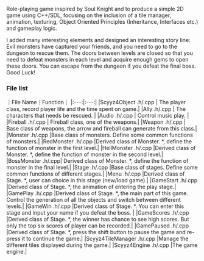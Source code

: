Role-playing game inspired by Soul Knight and to produce a simple 2D game using C++/SDL, focusing on the inclusion of a tile manager, animation, texturing, Object Oriented Principles (Inheritance, Interfaces etc.) and gameplay logic.

I added many interesting elements and designed an interesting story line:  Evil monsters have captured your friends, and you need to go to the dungeon to rescue them. The doors between levels are closed so that you need to defeat monsters in each level and acquire enough gems to open these doors. You can escape from the dungeon if you defeat the final boss. Good Luck!

### File list
｜File Name｜Function｜
|:---:|:---:|
|Scyyz4Object .h/.cpp |	The player class, record player life and the time spent on game.|
|Ally .h/.cpp	| The characters that needs be rescued. |
|Audio .h/.cpp	| Control music play. |
|Fireball .h/.cpp 	| Fireball class, one of the weapons.|
|Weapon .h/.cpp	| Base class of weapons, the arrow and fireball can generate from this class.|
|Monster .h/.cpp	|Base class of monsters. Define some common functions of monsters.|
|RedMonster .h/.cpp	|Derived class of Monster. *, define the function of monster in the first level.|
|HellMonster .h/.cpp	|Derived class of Monster. *, define the function of monster in the second level.|
|BossMonster .h/.cpp|	Derived class of Monster. *, define the function of monster in the final level.|
|Stage .h/.cpp	|Base class of stages. Define some common functions of different stages.|
|Menu .h/.cpp	|Derived class of Stage. *, user can choice in this stage (new/load game).|
|GameStart .h/.cpp	|Derived class of Stage. *, the animation of entering the play stage.|
|GamePlay .h/.cpp	|Derived class of Stage. *, the main part of this game. Control the generation of all the objects and switch between different levels.|
|GameWin .h/.cpp	|Derived class of Stage. *. You can enter this stage and input your name if you defeat the boss. |
|GameScores .h/.cpp	|Derived class of Stage. *, the winner has chance to see high scores. But only the top six scores of player can be recorded.|
|GamePaused .h/.cpp	|Derived class of Stage. *, press the shift button to pause the game and re-press it to continue the game.|
|Scyyz4TileManager .h/.cpp	|Manage the different tiles displayed during the game.|
|Scyyz4Engine .h/.cpp	|The game engine.|


